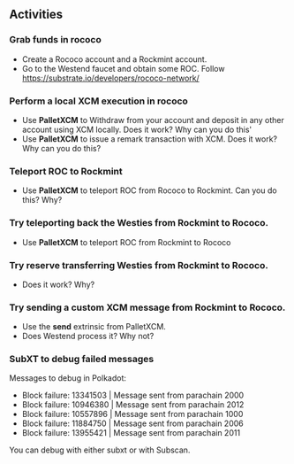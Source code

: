 ## Activities

### Grab funds in rococo

- Create a Rococo account and a Rockmint account.
- Go to the Westend faucet and obtain some ROC. Follow https://substrate.io/developers/rococo-network/

### Perform a local XCM execution in rococo

- Use **PalletXCM** to Withdraw from your account and deposit in any other account using XCM locally. Does it work? Why can you do this'
- Use **PalletXCM** to issue a remark transaction with XCM. Does it work? Why can you do this?

### Teleport ROC to Rockmint

- Use **PalletXCM** to teleport ROC from Rococo to Rockmint. Can you do this? Why?

### Try teleporting back the Westies from Rockmint to Rococo.

- Use **PalletXCM** to teleport ROC from Rockmint to Rococo

### Try reserve transferring Westies from Rockmint to Rococo.

- Does it work? Why?

### Try sending a custom XCM message from Rockmint to Rococo.

- Use the **send** extrinsic from PalletXCM.
- Does Westend process it? Why not?

### SubXT to debug failed messages

Messages to debug in Polkadot:

- Block failure: 13341503 | Message sent from parachain 2000
- Block failure: 10946380 | Message sent from parachain 2012
- Block failure: 10557896 | Message sent from parachain 1000
- Block failure: 11884750 | Message sent from parachain 2006
- Block failure: 13955421 | Message sent from parachain 2011

You can debug with either subxt or with Subscan.
